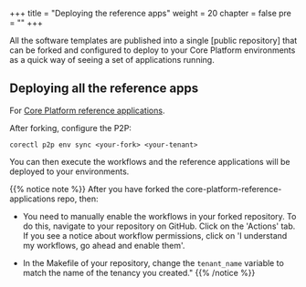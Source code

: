+++
title = "Deploying the reference apps"
weight = 20
chapter = false
pre = ""
+++

All the software templates are published into a single [public repository] that can be forked
and configured to deploy to your Core Platform environments as a quick way of 
seeing a set of applications running.

## Deploying all the reference apps

For [Core Platform reference applications](https://github.com/coreeng/core-platform-reference-applications).

After forking, configure the P2P:

```
corectl p2p env sync <your-fork> <your-tenant>
```

You can then execute the workflows and the reference applications will be deployed to your environments.

{{% notice note %}}
After you have forked the core-platform-reference-applications repo, then:

* You need to manually enable the workflows in your forked repository. To do this, navigate to your repository on GitHub. Click on the 'Actions' tab. If you see a notice about workflow permissions, click on 'I understand my workflows, go ahead and enable them'.

* In the Makefile of your repository, change the `tenant_name` variable to match the name of the tenancy you created."
{{% /notice %}}
